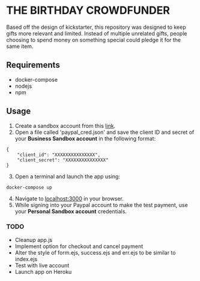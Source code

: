 # THE BIRTHDAY CROWDFUNDER

Based off the design of kickstarter, this repository was designed to keep gifts more relevant and limited. Instead of multiple unrelated gifts, people choosing to spend money on something special could pledge it for the same item.

## Requirements
- docker-compose
- nodejs
- npm

## Usage

1. Create a sandbox account from this [link](https://developer.paypal.com/developer/accounts/create).
2. Open a file called 'paypal_cred.json' and save the client ID and secret of your **Business Sandbox account**  in the following format:
```
{
    "client_id": "XXXXXXXXXXXXXXX",
    "client_secret": "XXXXXXXXXXXXXXX"
}
```
3. Open a terminal and launch the app using:
```
docker-compose up
```
4. Navigate to [localhost:3000](http://localhost:3000) in your browser.
5. While signing into your Paypal account to make the test payment, use your **Personal Sandbox account** credentials.

### TODO
- Cleanup app.js
- Implement option for checkout and cancel payment
- Alter the style of form.ejs, success.ejs and err.ejs to be similar to index.ejs
- Test with live account 
- Launch app on Heroku